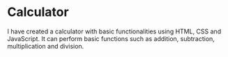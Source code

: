 # Calculator
I have created a calculator with basic functionalities using HTML, CSS and JavaScript. It can perform basic functions such as addition, subtraction, multiplication and division. 
